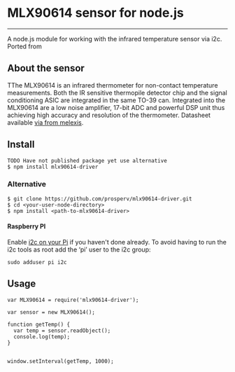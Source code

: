 # MLX90614 sensor for node.js
---
A node.js module for working with the infrared temperature sensor via i2c. Ported from 

## About the sensor
TThe MLX90614 is an infrared thermometer for non-contact temperature measurements. Both the IR sensitive thermopile detector chip and the signal conditioning ASIC are integrated in the same TO-39 can. Integrated into the MLX90614 are a low noise amplifier, 17-bit ADC and powerful DSP unit thus achieving high accuracy and resolution of the thermometer.
Datasheet available [ via from melexis](https://www.melexis.com/en/product/MLX90614/Digital-Plug-Play-Infrared-Thermometer-TO-Can#).

## Install
```
TODO Have not published package yet use alternative
$ npm install mlx90614-driver
```
### Alternative
```
$ git clone https://github.com/prosperv/mlx90614-driver.git
$ cd <your-user-node-directory>
$ npm install <path-to-mlx90614-driver>
```

#### Raspberry PI
Enable [i2c on your Pi](https://github.com/kelly/node-i2c#raspberry-pi-setup) if you haven't done already. To avoid having to run the i2c tools as root add the ‘pi’ user to the i2c group:
```
sudo adduser pi i2c
```

## Usage

```
var MLX90614 = require('mlx90614-driver');

var sensor = new MLX90614();

function getTemp() {
  var temp = sensor.readObject();
  console.log(temp);
}


window.setInterval(getTemp, 1000);

```

